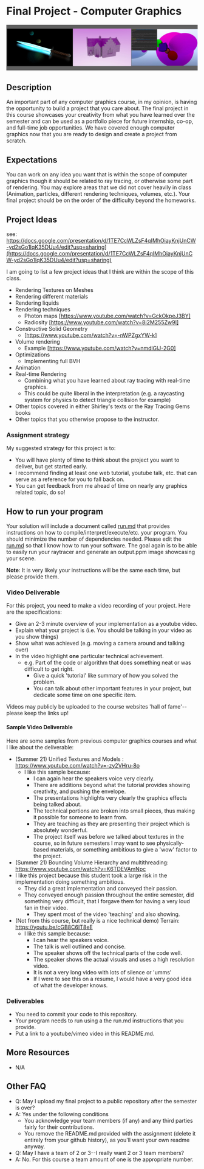 # Final Project - Computer Graphics

<img src="./media/header.jpg">

## Description

An important part of any computer graphics course, in my opinion, is having the opportunity to build a project that you care about. The final project in this course showcases your creativity from what you have learned over the semester and can be used as a portfolio piece for future internship, co-op, and full-time job opportunities.  We have covered enough computer graphics now that you are ready to design and create a project from scratch.
  
## Expectations

You can work on any idea you want that is within the scope of computer graphics though it should be related to ray tracing, or otherwise some part of rendering. You may explore areas that we did not cover heavily in class (Animation, particles, different rendering techniques, volumes, etc.).  Your final project should be on the order of the difficulty beyond the homeworks.  

## Project Ideas

see: https://docs.google.com/presentation/d/1TE7CcWLZsF4qIMhOiayKnjUnCW-yd2sGo1IqK35DUu4/edit?usp=sharing](https://docs.google.com/presentation/d/1TE7CcWLZsF4qIMhOiayKnjUnCW-yd2sGo1IqK35DUu4/edit?usp=sharing)

I am going to list a few project ideas that I think are within the scope of this class.

* Rendering Textures on Meshes
* Rendering different materials
* Rendering liquids
* Rendering techniques
  * Photon maps [https://www.youtube.com/watch?v=GckOkpeJ3BY]
  * Radiosity [https://www.youtube.com/watch?v=8i2M255Zw9I]
* Constructive Solid Geometry
  * [https://www.youtube.com/watch?v=-nWPZgxYW-k]
* Volume rendering
  * Example [https://www.youtube.com/watch?v=nmdlGlJ-2G0]
* Optimizations
  * Implementing full BVH
* Animation
* Real-time Rendering
  * Combining what you have learned about ray tracing with real-time graphics.
  * This could be quite liberal in the interpretation (e.g. a raycasting system for physics to detect triangle collision for example)
* Other topics covered in either Shirley's texts or the Ray Tracing Gems books
* Other topics that you otherwise propose to the instructor.

### Assignment strategy

My suggested strategy for this project is to:

* You will have plenty of time to think about the project you want to deliver, but get started early.
* I recommend finding at least one web tutorial, youtube talk, etc. that can serve as a reference for you to fall back on.
* You can get feedback from me ahead of time on nearly any graphics related topic, do so!
  
## How to run your program

Your solution will include a document called [run.md](./run.md) that provides instructions on how to compile/interpret/execute/etc. your program. You should minimize the number of dependencies needed. Please edit the [run.md](./run.md) so that I know how to run your software. The goal again is to be able to easily run your raytracer and generate an output.ppm image showcasing your scene.

**Note**: It is very likely your instructions will be the same each time, but please provide them.

### Video Deliverable

For this project, you need to make a video recording of your project. Here are the specifications:

- Give an 2-3 minute overview of your implementation as a youtube video.
- Explain what your project is (i.e. You should be talking in your video as you show things)
- Show what was achieved (e.g. moving a camera around and talking over) 
- In the video highlight **one** particular technical achievement.
  - e.g. Part of the code or algorithm that does something neat or was difficult to get right.
    - Give a quick 'tutorial' like summary of how you solved the problem.
    - You can talk about other important features in your project, but dedicate some time on one specific item.
    
Videos may publicly be uploaded to the course websites 'hall of fame'--please keep the links up!

#### Sample Video Deliverable

Here are some samples from previous computer graphics courses and what I like about the deliverable:

- (Summer 21) Unified Textures and Models : https://www.youtube.com/watch?v=-zy2VHru-8o
  - I like this sample because:
    - I can again hear the speakers voice very clearly.
    - There are additions beyond what the tutorial provides showing creativity, and pushing the envelope.
    - The presentations highlights very clearly the graphics effects being talked about.
    - The technical portions are broken into small pieces, thus making it possible for someone to learn from. 
    - They are teaching as they are presenting their project which is absolutely wonderful.
    - The project itself was before we talked about textures in the course, so in future semesters I may want to see physically-based materials, or something ambitious to give a 'wow' factor to the project.
 - (Summer 21) Bounding Volume Hierarchy and multithreading: https://www.youtube.com/watch?v=K6TDEVAmNpc 
  - I like this project because this student took a large risk in the implementation doing something ambitious.
    - They did a great implementation and conveyed their passion.
    - They conveyed enough passion throughout the entire semester, did something very difficult, that I forgave them for having a very loud fan in their video.
      - They spent most of the video 'teaching' and also showing.
- (Not from this course, but really is a nice technical demo) Terrain: https://youtu.be/cGB8C6IT8eE
  - I like this sample because:
    - I can hear the speakers voice.
    - The talk is well outlined and concise.
    - The speaker shows off the technical parts of the code well.
    - The speaker shows the actual visuals and uses a high resolution video.
    - It is not a very long video with lots of silence or 'umms'
    - If I were to see this on a resume, I would have a very good idea of what the developer knows.

### Deliverables

* You need to commit your code to this repository.
* Your program needs to run using a the run.md instructions that you provide.
* Put a link to a youtube/vimeo video in this README.md.

## More Resources

* N/A

## Other FAQ

- Q: May I upload my final project to a public repository after the semester is over?
- A: Yes under the following conditions
  - You acknowledge your team members (if any) and any third parties fairly for their contributions.
  - You remove the README.md provided with the assignment (delete it entirely from your github history), as you'll want your own readme anyway.
- Q: May I have a team of 2 or 3--I really want 2 or 3 team members?
- A: No. For this course a team amount of one is the appropriate number.

